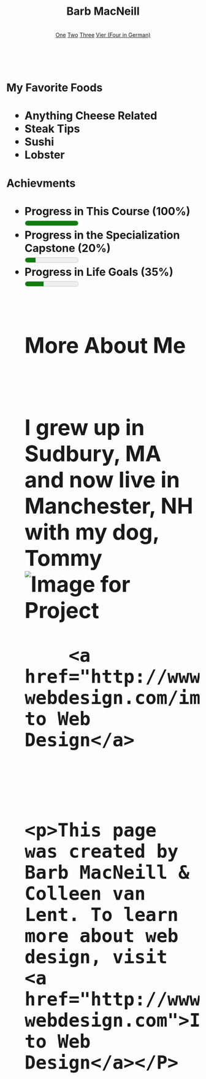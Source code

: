 <html lang= "en">
<head>
	<meta charset="utf-8">
<header>
<h1>Barb MacNeill</h1>
	<title>Final HTML Project</title>
<br>
     <a href="link1.html">One</a> <a href="link2.html">Two</a> <a href="link3.html">Three</a> <a href="Vier.html">Vier (Four in German)</a>
</header>
<br>
<body>
	<h1>My Favorite Foods<h1>
		<ul>
			<li>Anything Cheese Related</li>
			<li>Steak Tips</li>
			<li>Sushi</li>
			<li>Lobster</li>
		</ul>
	<h1> Achievments <h1>
		<ul>
		    	<li> Progress in This Course (100%)</li><meter min="0" max="100" value="100">100%</meter><br> 
		   	<li>Progress in the Specialization Capstone (20%)</li><meter min="0" max="100" value="20">20%</meter><br> 
			<li>Progress in Life Goals (35%)</li><meter min="0" max="100" value="35">35%</meter><br> 
<br>
	<h1>More About Me<h1>
<br>
		<details=My childhood>I grew up in Sudbury, MA and now live in Manchester, NH with my dog, Tommy</details>

<br>

<footer>
	<img src ="http://www.intro-webdesign.com/images/newlogo.png"
	alt ="Image for Project">
<br>
	
        <a href="http://www.intro-webdesign.com/images/newlogo.png">Intro to Web Design</a>
<br>
	
	<p>This page was created by Barb MacNeill & Colleen van Lent. To learn more about web design, visit
	<a href="http://www.intro-webdesign.com">Intro to Web Design</a></P>

